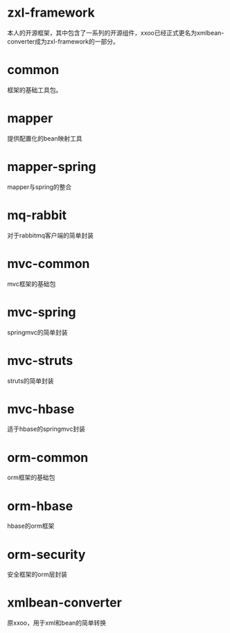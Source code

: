 zxl-framework
=============

本人的开源框架，其中包含了一系列的开源组件，xxoo已经正式更名为xmlbean-converter成为zxl-framework的一部分。

common
=============
框架的基础工具包。

mapper
=============
提供配置化的bean映射工具

mapper-spring
=============
mapper与spring的整合

mq-rabbit
=============
对于rabbitmq客户端的简单封装

mvc-common
=============
mvc框架的基础包

mvc-spring
=============
springmvc的简单封装

mvc-struts
=============
struts的简单封装

mvc-hbase
=============
适于hbase的springmvc封装

orm-common
=============
orm框架的基础包

orm-hbase
=============
hbase的orm框架

orm-security
=============
安全框架的orm层封装

xmlbean-converter
=============
原xxoo，用于xml和bean的简单转换
